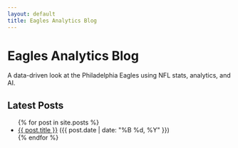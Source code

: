 ```yaml
---
layout: default
title: Eagles Analytics Blog
---
```


# Eagles Analytics Blog

A data-driven look at the Philadelphia Eagles using NFL stats, analytics, and AI.

## Latest Posts

<ul>
  {% for post in site.posts %}
    <li>
      <a href="{{ post.url | relative_url }}">{{ post.title }}</a>
      <span>({{ post.date | date: "%B %d, %Y" }})</span>
    </li>
  {% endfor %}
</ul>

